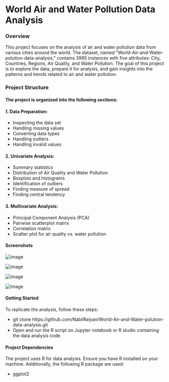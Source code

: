 <h1>World Air and Water Pollution Data Analysis</h1>

<h3>Overview</h3>
<p>This project focuses on the analysis of air and water pollution data from various cities around the world. The dataset, named "World-Air-and-Water-polution-data-analysis," contains 3995 instances with five attributes: City, Countries, Regions, Air Quality, and Water Pollution. The goal of this project is to explore the data, prepare it for analysis, and gain insights into the patterns and trends related to air and water pollution.</p>

<h3>Project Structure</h3>
<h4>The project is organized into the following sections:</h4>
<h4>1. Data Preparation:</h4>
       <ul>
         <li>Inspecting the data set</li>
         <li>Handling missing values</li>
         <li>Converting data types</li>
         <li>Handling outliers</li>
         <li>Handling invalid values</li>
       </ul>

<h4>2. Univariate Analysis:</h4>
       <ul>
         <li>Summary statistics</li>
         <li>Distribution of Air Quality and Water Pollution</li>
         <li>Boxplots and histograms</li>
         <li>Identification of outliers</li>
         <li>Finding measure of spread</li>
         <li>Finding central tendency</li>
       </ul>

<h4>3. Multivariate Analysis:</h4>
       <ul>
          <li>Principal Component Analysis (PCA)</li>
          <li>Pairwise scatterplot matrix</li>
          <li>Correlation matrix</li>
          <li>Scatter plot for air quality vs. water pollution</li>
       </ul>

<h4>Screenshots</h4>

![image](https://github.com/NabilRaiyan/World-Air-and-Water-polution-data-analysis/assets/31074461/3824f67d-0e49-4ae3-95e2-c791a3b5ba19)

![image](https://github.com/NabilRaiyan/World-Air-and-Water-polution-data-analysis/assets/31074461/16563384-3f5f-4b4a-8296-e5c2466d6a67)

![image](https://github.com/NabilRaiyan/World-Air-and-Water-polution-data-analysis/assets/31074461/290adb0d-c9fa-4434-86c3-520a512ec15a)

![image](https://github.com/NabilRaiyan/World-Air-and-Water-polution-data-analysis/assets/31074461/907a48cf-aa1e-4848-898d-e0eadb192bb0)




      
<h4>Getting Started</h4>
<p>To replicate the analysis, follow these steps:</p>

<ul>
      <li>git clone https://github.com/NabilRaiyan/World-Air-and-Water-polution-data-analysis.git</li>
       <li>Open and run the R script on Jupyter notebook or R studio containing the data analysis code.</li>
</ul>

<h4>Project Dependencies</h4>
<p>The project uses R for data analysis. Ensure you have R installed on your machine. Additionally, the following R package are used:</p>
<ul>
       <li>ggplot2</li>
</ul>


